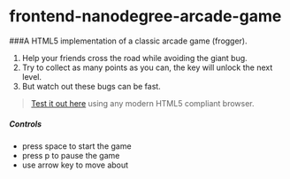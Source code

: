 frontend-nanodegree-arcade-game
===============================

###A HTML5 implementation of a classic arcade game (frogger).

1. Help your friends cross the road while avoiding the giant bug.
1. Try to collect as many points as you can, the key will unlock the next level.
1. But watch out these bugs can be fast.

> [Test it out here](http://yohanneshl.github.io/frontend-nanodegree-arcade-game/) using any modern HTML5 compliant browser.

##### Controls
* press space to start the game
* press p to pause the game
* use arrow key to move about

